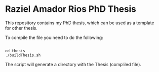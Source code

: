# Raziel Amador Rios PhD Thesis

This repository contains my PhD thesis, which can be used as a template for other thesis.   

To compile the file you need to do the following:

```{bash}

cd thesis
./buildThesis.sh

```
The script will generate a directory with the Thesis (compliled file).
